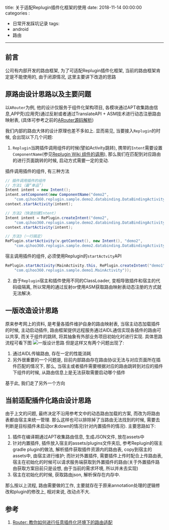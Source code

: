 title: 关于适配Replugin插件化框架的使用
date: 2018-11-14 00:00:00
categories :
- 日常开发踩坑记录
tags:
- android
- 路由
---
## 前言
公司有内部开发的路由框架, 为了可适配Replugin插件化框架, 当前的路由框架肯定是不能使用的, 由于闭源情况, 这里主要讲下改造的思路
<!--more-->
## 原路由设计思路以及主要问题
以`ARouter`为例, 他的设计仅服务于组件化架构项目, 各模块通过APT收集路由信息,APP壳(应用壳)通过反射或者通过TranslateAPI + ASM技术进行动态注册路由映射表, (具体可参考之前的[ARouter源码解析](https://yutiantina.github.io/2018/05/18/ARouter%E6%BA%90%E7%A0%81%E8%A7%A3%E6%9E%90/))

我们内部的路由大体的设计原理也差不多如上. 显而易见, 当要接入`Replugin`的时候, 会出现以下几个问题:
1. `Replugin`当跨插件调用组件的时候(譬如Activity跳转), 携带的`Intent`需要设置`ComponentName`(参见[Replugin Wiki 组件的调用](https://github.com/Qihoo360/RePlugin/wiki/%E6%8F%92%E4%BB%B6%E7%9A%84%E7%BB%84%E4%BB%B6)), 那么我们在匹配到对应路由的进行页面跳转的时候, 启动方式需要一定的变动.

插件调用插件的组件, 有三种方法

``` java
// 插件调用插件的组件
// 方法1（最“单品”）
Intent intent = new Intent();
intent.setComponent(new ComponentName("demo2",
    "com.qihoo360.replugin.sample.demo2.databinding.DataBindingActivity"));
context.startActivity(intent);

// 方法2（快速创建Intent）
Intent intent = RePlugin.createIntent("demo2",
    "com.qihoo360.replugin.sample.demo2.databinding.DataBindingActivity");
context.startActivity(intent);

// 方法3（一行搞定）
RePlugin.startActivity(v.getContext(), new Intent(), "demo2",
    "com.qihoo360.replugin.sample.demo2.databinding.DataBindingActivity");
```
宿主调用插件的组件, 必须使用Replugin的`startActvity`API
``` java
RePlugin.startActivity(MainActivity.this, RePlugin.createIntent("demo1",
    "com.qihoo360.replugin.sample.demo1.MainActivity"));
```
2. 由于`Replugin`宿主和插件使用不同的ClassLoader, 变相导致插件和宿主的代码级隔离, 所以常用的通过反射or使用ASM获取路由映射表动态注册的方式就无法解决.

## 一版改造设计思路
原来参考网上的资料, 是考量各插件维护自身的路由映射表, 当宿主动态加载插件的时候, 主动启动插件, 路由框架提供远程服务通过AIDL通信实现各插件的路由可以共享, 而关于组件的跳转, 将其抽象有外部业务项目初始化时进行实现. 具体思路流程可看下图
![一版设计思路](./replugin.jpg)
但是这样又有两个问题出现了:
1. 通过AIDL传输路由, 存在一定的性能消耗
2. 另外很重要的一个问题是, 目前内部路由存在路由协议无法与对应页面所在插件匹配的情况下, 那么, 当宿主或者插件需要根据对应的路由跳转到对应的插件下组件的时候, 从路由信息上是无法获取需要启动哪个插件

基于此, 我们走了另外一个方向
## 当前适配插件化路由设计思路
由于上文的问题, 最终决定不沿用参考文中的动态路由加载的方案, 而改为将路由表都由宿主来统一管理. 那么这样也可以排除掉了当路由无法找到的时候, 需要去判断是目标插件未启动or未down的情况(针对内置插件的情况).
主要思路如下:
1. 插件在编译期通过APT收集路由信息, 生成JSON文件, 放在assets中
2. 针对内置插件, 插件放入宿主的assets/plugins文件夹后, 参考Replugin的宿主gradle plugin的做法, 解析插件获取插件资源内的路由表, copy到宿主的assets中, 由宿主进行维护; 而针对外置插件, 需要插件上传时配合上传路由表, 宿主在初始化的时候可以请求服务端获取到外置插件的路由(关于外置插件路由获取方案目前只是设想, 由于当前的需求环境, 所以并未去实现)
3. 宿主在初始化的时候, 获取路由json, 解析保存在内存中.

那么按以上流程, 路由需要做的工作, 主要就存在于原来annotation处理的逻辑修改和plugin的修改上, 相对来说, 改动点不大.

## 参考
1. [Router: 教你如何进行任意插件化环境下的路由适配](https://juejin.im/post/5a7a9e9a6fb9a06332299210#comment)
